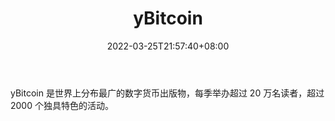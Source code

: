 ﻿---
weight: 
title: "yBitcoin"
description: "yBitcoin 是世界上分布最广的数字货币出版物，每季举办超过 20 万名读者，超过 2000 个独具特色的活动"
date: 2022-03-25T21:57:40+08:00
lastmod: 2022-03-25T16:45:40+08:00
draft: false
authors: ["Metabd"]
featuredImage: "ybitcoin.jpg"
link: ""
tags: ["元宇宙资讯","yBitcoin"]
categories: ["navigation"]
navigation: ["元宇宙资讯"]
lightgallery: true
toc: true
pinned: false
recommend: false
recommend1: false
---
yBitcoin 是世界上分布最广的数字货币出版物，每季举办超过 20 万名读者，超过 2000 个独具特色的活动。
